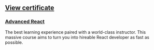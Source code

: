 ## [View certificate](https://github.com/Malelus/Certificates/blob/main/Scrimba/Advanced%20React/CERTIFICATE%20OF%20COMPLETION%20-%20Advanced%20React.pdf)

### [Advanced React](https://scrimba.com/learn/react)

The best learning experience paired with a world-class instructor. This massive course aims to turn you into hireable React developer as fast as possible.
